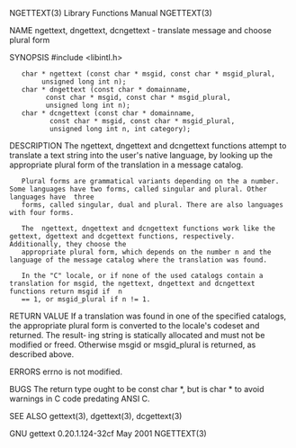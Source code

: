 NGETTEXT(3)							   Library Functions Manual							   NGETTEXT(3)

NAME
       ngettext, dngettext, dcngettext - translate message and choose plural form

SYNOPSIS
       #include <libintl.h>

       char * ngettext (const char * msgid, const char * msgid_plural,
			unsigned long int n);
       char * dngettext (const char * domainname,
			 const char * msgid, const char * msgid_plural,
			 unsigned long int n);
       char * dcngettext (const char * domainname,
			  const char * msgid, const char * msgid_plural,
			  unsigned long int n, int category);

DESCRIPTION
       The  ngettext,  dngettext  and  dcngettext  functions attempt to translate a text string into the user's native language, by looking up the appropriate
       plural form of the translation in a message catalog.

       Plural forms are grammatical variants depending on the a number. Some languages have two forms, called singular and plural. Other languages have	 three
       forms, called singular, dual and plural. There are also languages with four forms.

       The  ngettext, dngettext and dcngettext functions work like the gettext, dgettext and dcgettext functions, respectively.	 Additionally, they choose the
       appropriate plural form, which depends on the number n and the language of the message catalog where the translation was found.

       In the "C" locale, or if none of the used catalogs contain a translation for msgid, the ngettext, dngettext and dcngettext functions return msgid if  n
       == 1, or msgid_plural if n != 1.

RETURN VALUE
       If a translation was found in one of the specified catalogs, the appropriate plural form is converted to the locale's codeset and returned. The result‐
       ing string is statically allocated and must not be modified or freed. Otherwise msgid or msgid_plural is returned, as described above.

ERRORS
       errno is not modified.

BUGS
       The return type ought to be const char *, but is char * to avoid warnings in C code predating ANSI C.

SEE ALSO
       gettext(3), dgettext(3), dcgettext(3)

GNU gettext 0.20.1.124-32cf						   May 2001								   NGETTEXT(3)
